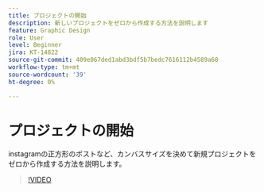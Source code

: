 ```yaml
---
title: プロジェクトの開始
description: 新しいプロジェクトをゼロから作成する方法を説明します
feature: Graphic Design
role: User
level: Beginner
jira: KT-14822
source-git-commit: 409e067ded1abd3bdf5b7bedc7616112b4589a60
workflow-type: tm+mt
source-wordcount: '39'
ht-degree: 0%

---
```


# プロジェクトの開始

instagramの正方形のポストなど、カンバスサイズを決めて新規プロジェクトをゼロから作成する方法を説明します。

>[!VIDEO](https://video.tv.adobe.com/v/3426931?quality=12&learn=on&hidetitle=true)
